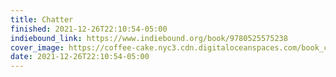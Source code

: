 ```yaml
---
title: Chatter
finished: 2021-12-26T22:10:54-05:00
indiebound_link: https://www.indiebound.org/book/9780525575238
cover_image: https://coffee-cake.nyc3.cdn.digitaloceanspaces.com/book_covers/2021/chatter.jpg
date: 2021-12-26T22:10:54-05:00
---
```


